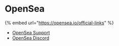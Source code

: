 # OpenSea

{% embed url="https://opensea.io/official-links" %}

* [OpenSea Support](https://support.opensea.io)
* [OpenSea Discord](https://discord.gg/opensea)
